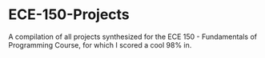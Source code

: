 # ECE-150-Projects
A compilation of all projects synthesized for the ECE 150 - Fundamentals of Programming Course, for which I scored a cool 98% in.
